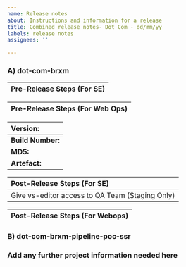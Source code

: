 ```yaml
---
name: Release notes
about: Instructions and information for a release
title: Combined release notes- Dot Com - dd/mm/yy
labels: release notes
assignees: ''

---
```


### A) dot-com-brxm

| Pre-Release Steps (For SE) | 
| :--------------------------------------- |

| Pre-Release Steps (For Web Ops) |
| :--------------------------------------- |

| **Version:** | 
| :--------------------------------------- |
| **Build Number:** | 
| **MD5:** | 
| **Artefact:**  | 

| Post-Release Steps (For SE) | 
| :--------------------------------------- |
| Give vs-editor access to QA Team  (Staging Only) | 

| Post-Release Steps (For Webops) | 
| :--------------------------------------- |


### B) dot-com-brxm-pipeline-poc-ssr

### Add any further project information needed here
